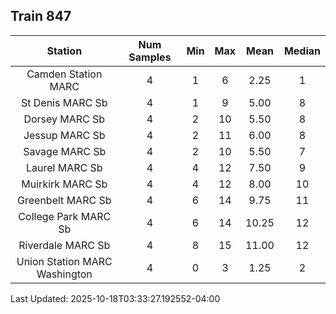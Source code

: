 ## Train 847

| Station | Num Samples | Min | Max | Mean | Median |
| :-----: | :---------: | :-: | :-: | :--: | :----: |
| Camden Station MARC | 4 | 1 | 6 | 2.25 | 1 |
| St Denis MARC Sb | 4 | 1 | 9 | 5.00 | 8 |
| Dorsey MARC Sb | 4 | 2 | 10 | 5.50 | 8 |
| Jessup MARC Sb | 4 | 2 | 11 | 6.00 | 8 |
| Savage MARC Sb | 4 | 2 | 10 | 5.50 | 7 |
| Laurel MARC Sb | 4 | 4 | 12 | 7.50 | 9 |
| Muirkirk MARC Sb | 4 | 4 | 12 | 8.00 | 10 |
| Greenbelt MARC Sb | 4 | 6 | 14 | 9.75 | 11 |
| College Park MARC Sb | 4 | 6 | 14 | 10.25 | 12 |
| Riverdale MARC Sb | 4 | 8 | 15 | 11.00 | 12 |
| Union Station MARC Washington | 4 | 0 | 3 | 1.25 | 2 |


Last Updated: 2025-10-18T03:33:27.192552-04:00